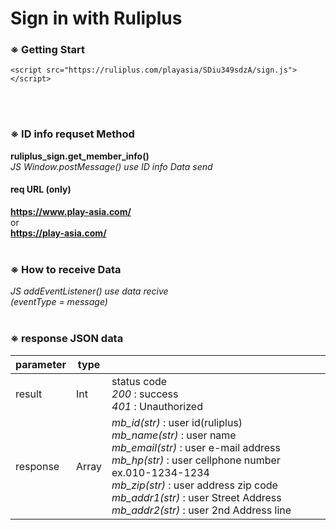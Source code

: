# Sign in with Ruliplus

### ※ Getting Start
```
<script src="https://ruliplus.com/playasia/SDiu349sdzA/sign.js"></script>
```
<br><br>
### ※ ID info requset Method
**ruliplus_sign.get_member_info()**<br>
*JS Window.postMessage() use ID info Data send*
#### **req URL (only)**
**https://www.play-asia.com/<br>**
or<br>
**https://play-asia.com/**
<br><br>

### ※ How to receive Data
*JS addEventListener() use data recive  
(eventType = message)*
<br><br>
### ※ response JSON data
|parameter|type||
|---|---|---|
|result|Int|status code <br>*200* : success <br> *401* : Unauthorized|
|response|Array| *mb_id(str)* : user id(ruliplus) <br> *mb_name(str)* : user name <br> *mb_email(str)* : user e-mail address <br> *mb_hp(str)* : user cellphone number ex.010-1234-1234 <br> *mb_zip(str)* : user address zip code <br> *mb_addr1(str)* : user Street Address <br> *mb_addr2(str)* : user 2nd Address line <br> |
